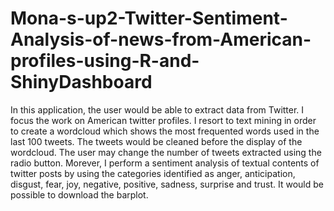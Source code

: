 # Mona-s-up2-Twitter-Sentiment-Analysis-of-news-from-American-profiles-using-R-and-ShinyDashboard

In this application, the user would be able to extract data from Twitter. I focus the work on American twitter profiles.
I resort to text mining in order to create a wordcloud which shows the most frequented words used in the last 100 tweets. The tweets would be cleaned before the display of the wordcloud. The user may change the number of tweets extracted using the radio button. 
Morever, I perform a sentiment analysis of textual contents of twitter posts by using the categories identified as anger, anticipation, disgust, fear, joy, negative, positive, sadness, surprise and trust. It would be possible to download the barplot.
